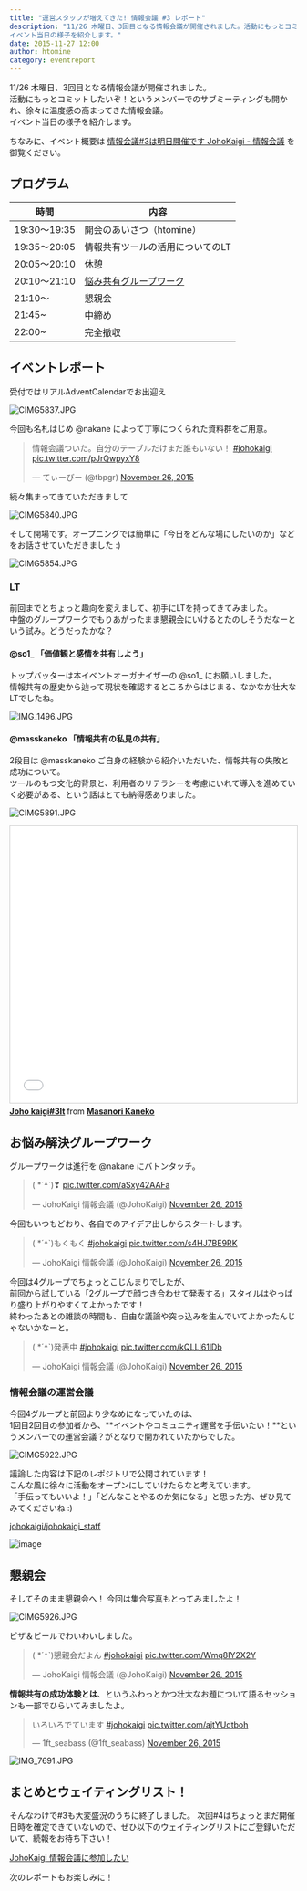 ```yaml
---
title: "運営スタッフが増えてきた! 情報会議 #3 レポート"
description: "11/26 木曜日、3回目となる情報会議が開催されました。活動にもっとコミットしたいぞ！というメンバーでのサブミーティングも開かれ、徐々に温度感の高まってきた情報会議。
イベント当日の様子を紹介します。"
date: 2015-11-27 12:00
author: htomine
category: eventreport
---
```


11/26 木曜日、3回目となる情報会議が開催されました。  
活動にもっとコミットしたいぞ！というメンバーでのサブミーティングも開かれ、徐々に温度感の高まってきた情報会議。  
イベント当日の様子を紹介します。  

ちなみに、イベント概要は [情報会議#3は明日開催です JohoKaigi - 情報会議](http://johokaigi.org/articles/2015/11/25/johokaigi-3.html) を御覧ください。

## プログラム

|時間|内容|
|----|----|
|19:30〜19:35|開会のあいさつ（htomine）|
|19:35〜20:05|情報共有ツールの活用についてのLT|
|20:05〜20:10|休憩|
|20:10〜21:10|[悩み共有グループワーク](http://johokaigi.org/tips/group-work-guide.html)|
|21:10〜|懇親会|
|21:45~|中締め|
|22:00~|完全撤収|

## イベントレポート

受付ではリアルAdventCalendarでお出迎え

![CIMG5837.JPG](https://qiita-image-store.s3.amazonaws.com/0/123/de8df632-89ab-60ab-2c11-25431605e3e9.jpeg)

今回も名札はじめ @nakane によって丁寧につくられた資料群をご用意。

<blockquote class="twitter-tweet" lang="en"><p lang="ja" dir="ltr">情報会議ついた。自分のテーブルだけまだ誰もいない！ <a href="https://twitter.com/hashtag/johokaigi?src=hash">#johokaigi</a> <a href="https://t.co/pJrQwpyxY8">pic.twitter.com/pJrQwpyxY8</a></p>&mdash; てぃーびー (@tbpgr) <a href="https://twitter.com/tbpgr/status/669824863213760512">November 26, 2015</a></blockquote>
<script async src="//platform.twitter.com/widgets.js" charset="utf-8"></script>

続々集まってきていただきまして

![CIMG5840.JPG](https://qiita-image-store.s3.amazonaws.com/0/123/245f8b32-3630-5d1b-e4f2-31dc1cdb19b2.jpeg)


そして開場です。オープニングでは簡単に「今日をどんな場にしたいのか」などをお話させていただきました :)

![CIMG5854.JPG](https://qiita-image-store.s3.amazonaws.com/0/123/ecc5eced-8cfb-b9e3-d66f-e638abec69fc.jpeg)

### LT

前回までとちょっと趣向を変えまして、初手にLTを持ってきてみました。  
中盤のグループワークでもりあがったまま懇親会にいけるとたのしそうだなーという試み。どうだったかな？

#### @so1_ 「価値観と感情を共有しよう」

トップバッターは本イベントオーガナイザーの @so1_ にお願いしました。  
情報共有の歴史から辿って現状を確認するところからはじまる、なかなか壮大なLTでしたね。

![IMG_1496.JPG](https://qiita-image-store.s3.amazonaws.com/0/123/04ca70e3-13b3-2e67-0734-be32017ab5ad.jpeg)

<script async class="speakerdeck-embed" data-id="289cd5ad9cc14b1bb49fb3e583f9067a" data-ratio="1.41436464088398" src="//speakerdeck.com/assets/embed.js"></script>

#### @masskaneko 「情報共有の私見の共有」

2段目は @masskaneko ご自身の経験から紹介いただいた、情報共有の失敗と成功について。  
ツールのもつ文化的背景と、利用者のリテラシーを考慮にいれて導入を進めていく必要がある、という話はとても納得感ありました。

![CIMG5891.JPG](https://qiita-image-store.s3.amazonaws.com/0/123/6c2ed11b-ebca-12b3-72c6-56a56f1e8ba6.jpeg)

<iframe src="//www.slideshare.net/slideshow/embed_code/key/BErc5Mp1J8XWdn" width="595" height="485" frameborder="0" marginwidth="0" marginheight="0" scrolling="no" style="border:1px solid #CCC; border-width:1px; margin-bottom:5px; max-width: 100%;" allowfullscreen> </iframe> <div style="margin-bottom:5px"> <strong> <a href="//www.slideshare.net/masskaneko/joho-kaigi3lt" title="Joho kaigi#3lt" target="_blank">Joho kaigi#3lt</a> </strong> from <strong><a href="//www.slideshare.net/masskaneko" target="_blank">Masanori Kaneko</a></strong> </div>

## お悩み解決グループワーク

グループワークは進行を @nakane にバトンタッチ。

<blockquote class="twitter-tweet" lang="en"><p lang="und" dir="ltr">( *´꒫`)❣ <a href="https://t.co/aSxy42AAFa">pic.twitter.com/aSxy42AAFa</a></p>&mdash; JohoKaigi 情報会議 (@JohoKaigi) <a href="https://twitter.com/JohoKaigi/status/669836995472920578">November 26, 2015</a></blockquote>
<script async src="//platform.twitter.com/widgets.js" charset="utf-8"></script>

今回もいつもどおり、各自でのアイデア出しからスタートします。

<blockquote class="twitter-tweet" lang="en"><p lang="ja" dir="ltr">( *´꒫`)もくもく <a href="https://twitter.com/hashtag/johokaigi?src=hash">#johokaigi</a> <a href="https://t.co/s4HJ7BE9RK">pic.twitter.com/s4HJ7BE9RK</a></p>&mdash; JohoKaigi 情報会議 (@JohoKaigi) <a href="https://twitter.com/JohoKaigi/status/669839994924601344">November 26, 2015</a></blockquote>
<script async src="//platform.twitter.com/widgets.js" charset="utf-8"></script>

今回は4グループでちょっとこじんまりでしたが、  
前回から試している「2グループで顔つき合わせて発表する」スタイルはやっぱり盛り上がりやすくてよかったです！  
終わったあとの雑談の時間も、自由な議論や突っ込みを生んでいてよかったんじゃないかなーと。

<blockquote class="twitter-tweet" lang="en"><p lang="ja" dir="ltr">( *´꒫`)発表中&#10;<a href="https://twitter.com/hashtag/johokaigi?src=hash">#johokaigi</a> <a href="https://t.co/kQLLI61lDb">pic.twitter.com/kQLLI61lDb</a></p>&mdash; JohoKaigi 情報会議 (@JohoKaigi) <a href="https://twitter.com/JohoKaigi/status/669847140894568448">November 26, 2015</a></blockquote>
<script async src="//platform.twitter.com/widgets.js" charset="utf-8"></script>

### 情報会議の運営会議

今回4グループと前回より少なめになっていたのは、  
1回目2回目の参加者から、**イベントやコミュニティ運営を手伝いたい！**というメンバーでの運営会議？がとなりで開かれていたからでした。

![CIMG5922.JPG](https://qiita-image-store.s3.amazonaws.com/0/123/c9b69eca-d1f3-7607-ea80-07c4853831fb.jpeg)

議論した内容は下記のレポジトリで公開されています！  
こんな風に徐々に活動をオープンにしていけたらなと考えています。  
「手伝ってもいいよ！」「どんなことやるのか気になる」と思った方、ぜひ見てみてくださいね :)

[johokaigi/johokaigi_staff](https://github.com/johokaigi/johokaigi_staff)

![image](https://qiita-image-store.s3.amazonaws.com/0/123/0bceb4a9-c33e-cbed-447f-04b0870989b2.png)

## 懇親会

そしてそのまま懇親会へ！
今回は集合写真もとってみましたよ！

![CIMG5926.JPG](https://qiita-image-store.s3.amazonaws.com/0/123/b65bd0f3-a3d6-36e0-9736-fdecb58d7714.jpeg)

ピザ＆ビールでわいわいしました。

<blockquote class="twitter-tweet" lang="en"><p lang="ja" dir="ltr">( *´꒫`)懇親会だよん&#10;<a href="https://twitter.com/hashtag/johokaigi?src=hash">#johokaigi</a> <a href="https://t.co/Wmq8IY2X2Y">pic.twitter.com/Wmq8IY2X2Y</a></p>&mdash; JohoKaigi 情報会議 (@JohoKaigi) <a href="https://twitter.com/JohoKaigi/status/669855811980554242">November 26, 2015</a></blockquote>
<script async src="//platform.twitter.com/widgets.js" charset="utf-8"></script>

**情報共有の成功体験とは**、というふわっとかつ壮大なお題について語るセッションも一部でひらいてみましたよ。

<blockquote class="twitter-tweet" lang="en"><p lang="ja" dir="ltr">いろいろでています <a href="https://twitter.com/hashtag/johokaigi?src=hash">#johokaigi</a> <a href="https://t.co/ajtYUdtboh">pic.twitter.com/ajtYUdtboh</a></p>&mdash; 1ft_seabass (@1ft_seabass) <a href="https://twitter.com/1ft_seabass/status/669861683418890240">November 26, 2015</a></blockquote>
<script async src="//platform.twitter.com/widgets.js" charset="utf-8"></script>

![IMG_7691.JPG](https://qiita-image-store.s3.amazonaws.com/0/123/4afc2426-b9e5-cdc0-5dd4-b12dbd9de3ea.jpeg)

## まとめとウェイティングリスト！

そんなわけで#3も大変盛況のうちに終了しました。
次回#4はちょっとまだ開催日時を確定できていないので、ぜひ以下のウェイティングリストにご登録いただいて、続報をお待ち下さい！

[JohoKaigi 情報会議に参加したい](https://docs.google.com/forms/d/1cVmHNgyveMsgkaD-GHky_wXEOypHC1AUEr7AwzoDGGk/viewform)

次のレポートもお楽しみに！
